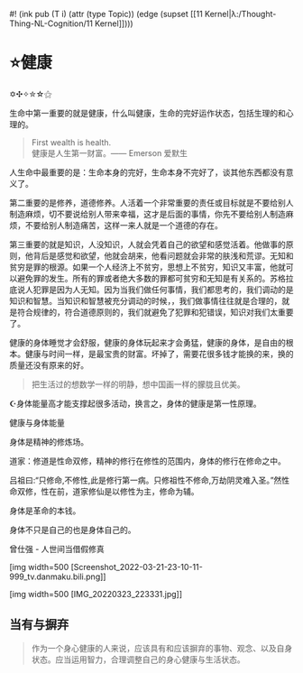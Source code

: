 #! (ink pub (T i) (attr (type Topic)) (edge (supset [[11 Kernel|λ:/Thought-Thing-NL-Cognition/11 Kernel]])))


# ⭐健康

✡✣✧✮☆⚝


生命中第一重要的就是健康，什么叫健康，生命的完好运作状态，包括生理的和心理的。

>First wealth is health.  
>健康是人生第一财富。—— Emerson 爱默生

人生命中最重要的是：生命本身的完好，生命本身不完好了，谈其他东西都没有意义了。

第二重要的是修养，道德修养。人活着一个非常重要的责任或目标就是不要给别人制造麻烦，切不要说给别人带来幸福，这才是后面的事情，你先不要给别人制造麻烦，不要给别人制造痛苦，这样一来人就是一个道德的存在。

第三重要的就是知识，人没知识，人就会凭着自己的欲望和感觉活着。他做事的原则，他背后是感觉和欲望，他就会胡来，他看问题就会非常的肤浅和荒谬。无知和贫穷是罪的根源。如果一个人经济上不贫穷，思想上不贫穷，知识又丰富，他就可以避免罪的发生。所有的罪或者绝大多数的罪都可贫穷和无知是有关系的。苏格拉底说人犯罪是因为人无知。因为当我们做任何事情，我们都思考的，我们调动的是知识和智慧。当知识和智慧被充分调动的时候，，我们做事情往往就是合理的，就是符合规律的，符合道德原则的，我们就避免了犯罪和犯错误，知识对我们太重要了。


健康的身体睡觉才会舒服，健康的身体玩起来才会勇猛，健康的身体，是自由的根本。健康与时间一样，是最宝贵的财富。坏掉了，需要花很多钱才能换的来，换的质量还没有原来的好。


> 把生活过的想数学一样的明静，想中国画一样的朦胧且优美。


☪身体能量高才能支撑起很多活动，换言之，身体的健康是第一性原理。

健康与身体能量

身体是精神的修炼场。

  

道家：修道是性命双修，精神的修行在修性的范围内，身体的修行在修命之中。

吕祖曰:“只修命,不修性,此是修行第一病。只修祖性不修命,万劫阴灵难入圣。”然性命双修，性在前，道家修仙是以修性为主，修命为辅。

  

身体是革命的本钱。

  

身体不只是自己的也是身体自己的。

  

曾仕强 - 人世间当借假修真

[img width=500 [Screenshot_2022-03-21-23-10-11-999_tv.danmaku.bili.png]]

[img width=500 [IMG_20220323_223331.jpg]]

## 当有与摒弃

> 作为一个身心健康的人来说，应该具有和应该摒弃的事物、观念、以及自身状态。应当运用智力，合理调整自己的身心健康与生活状态。